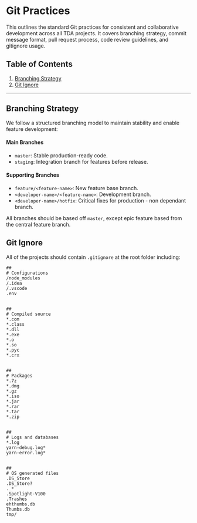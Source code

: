 # Git Practices

This outlines the standard Git practices for consistent and collaborative development across all TDA projects. 
It covers branching strategy, commit message format, pull request process, code review guidelines, and gitignore usage.

## Table of Contents

1. [Branching Strategy](#branching-strategy)
1. [Git Ignore](#git-ignore)


---


## Branching Strategy

We follow a structured branching model to maintain stability and enable feature development:

#### Main Branches

* `master`: Stable production-ready code.
* `staging`: Integration branch for features before release.

#### Supporting Branches

* `feature/<feature-name>`: New feature base branch.
* `<developer-name>/<feature-name>`: Development branch.
* `<developer-name>/hotfix`: Critical fixes for production - non dependant branch.

All branches should be based off `master`, except epic feature based from the central feature branch.

## Git Ignore
All of the projects should contain `.gitignore` at the root folder including:
```
##
# Configurations
/node_modules
/.idea
/.vscode
.env


##
# Compiled source
*.com
*.class
*.dll
*.exe
*.o
*.so
*.pyc
*.crx


##
# Packages
*.7z
*.dmg
*.gz
*.iso
*.jar
*.rar
*.tar
*.zip


##
# Logs and databases
*.log
yarn-debug.log*
yarn-error.log*


##
# OS generated files
.DS_Store
.DS_Store?
._*
.Spotlight-V100
.Trashes
ehthumbs.db
Thumbs.db
tmp/
```